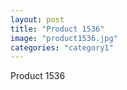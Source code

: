 ```yaml
---
layout: post
title: "Product 1536"
image: "product1536.jpg"
categories: "category1"
---
```

Product 1536
